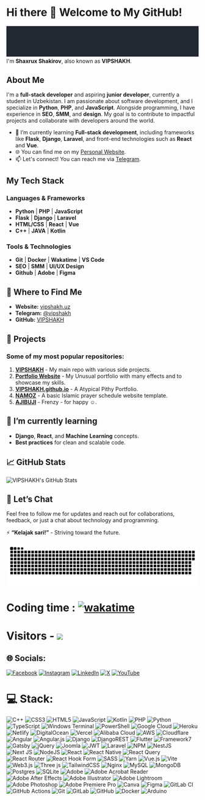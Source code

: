 # Hi there 👋 Welcome to My GitHub!
![](LOGO.gif)
I'm **Shaxrux Shakirov**, also known as **VIPSHAKH**.

## About Me

I'm a **full-stack developer** and aspiring **junior developer**, currently a student in Uzbekistan. I am passionate about software development, and I specialize in **Python**, **PHP**, and **JavaScript**. Alongside programming, I have experience in **SEO**, **SMM**, and **design**. My goal is to contribute to impactful projects and collaborate with developers around the world.

- 🌱 I’m currently learning **Full-stack development**, including frameworks like **Flask**, **Django**, **Laravel**, and front-end technologies such as **React** and **Vue**.
- 🌐 You can find me on my [Personal Website](https://vipshakh.uz).
- 📫 Let's connect! You can reach me via [Telegram](https://t.me/vipshakh).

## My Tech Stack

### Languages & Frameworks
- **Python** | **PHP** | **JavaScript**
- **Flask** | **Django** | **Laravel**
- **HTML/CSS** | **React** | **Vue**
- **C++** | **JAVA** | **Kotlin**

### Tools & Technologies
- **Git** | **Docker** | **Wakatime** | **VS Code**
- **SEO** | **SMM** | **UI/UX Design**
- **Github** | **Adobe** | **Figma**

## 📍 Where to Find Me

- **Website:** [vipshakh.uz](https://vipshakh.uz)
- **Telegram:** [@vipshakh](https://t.me/vipshakh)
- **GitHub:** [VIPSHAKH](https://github.com/VIPSHAKH)

## 🚀 Projects

### Some of my most popular repositories:
1. [**VIPSHAKH**](https://github.com/VIPSHAKH/VIPSHAKH) - My main repo with various side projects.
2. [**Portfolio Website**](https://github.com/VIPSHAKH/live) - My Unusual portfolio with many effects and to showcase my skills.
3. [**VIPSHAKH.github.io**](https://github.com/VIPSHAKH/VIPSHAKH.github.io) - A Atypical Pithy Portfolio.
4. [**NAMOZ**](https://github.com/VIPSHAKH/NAMOZ) - A basic Islamic prayer schedule website template.
5. [**AJIBUJI**](https://github.com/VIPSHAKH/AJIBUJI) - Frenzy - for happy ☺.

## 🌱 I’m currently learning
- **Django**, **React**, and **Machine Learning** concepts.
- **Best practices** for clean and scalable code.
  
## 📈 GitHub Stats

![VIPSHAKH's GitHub Stats](https://github-readme-stats.vercel.app/api?username=VIPSHAKH&show_icons=true&hide_title=true&count_private=true&hide=prs&theme=radical)

## 💬 Let’s Chat
Feel free to follow me for updates and reach out for collaborations, feedback, or just a chat about technology and programming.

⚡ **“Kelajak sari!”** - Striving toward the future.

<picture>
  <source media="(prefers-color-scheme: dark)" srcset="https://raw.githubusercontent.com/VIPSHAKH/VIPSHAKH/output/github-snake-dark.svg" />
  <source media="(prefers-color-scheme: light)" srcset="https://raw.githubusercontent.com/VIPSHAKH/VIPSHAKH/output/github-snake.svg" />
  <img alt="github-snake" src="https://raw.githubusercontent.com/VIPSHAKH/VIPSHAKH/output/github-snake.svg" />
</picture>

# Coding time : [![wakatime](https://wakatime.com/badge/user/9bbb3350-4486-40b3-babd-75e87d6c1329.svg)](https://wakatime.com/@9bbb3350-4486-40b3-babd-75e87d6c1329)

# Visitors - [![](https://visitcount.itsvg.in/api?id=VIPSHAKH&label=Profile%20Views&pretty=false)](https://visitcount.itsvg.in)



## 🌐 Socials:
[![Facebook](https://img.shields.io/badge/Facebook-%231877F2.svg?logo=Facebook&logoColor=white)](https://facebook.com/VIPSHAKH) [![Instagram](https://img.shields.io/badge/Instagram-%23E4405F.svg?logo=Instagram&logoColor=white)](https://instagram.com/shokirovc.1) [![LinkedIn](https://img.shields.io/badge/LinkedIn-%230077B5.svg?logo=linkedin&logoColor=white)](https://linkedin.com/in/VIPSHAKH) [![X](https://img.shields.io/badge/X-black.svg?logo=X&logoColor=white)](https://x.com/VIPSHAKH) [![YouTube](https://img.shields.io/badge/YouTube-%23FF0000.svg?logo=YouTube&logoColor=white)](https://youtube.com/@@VIPSHAKH) 

# 💻 Stack:
![C++](https://img.shields.io/badge/c++-%2300599C.svg?style=for-the-badge&logo=c%2B%2B&logoColor=white) ![CSS3](https://img.shields.io/badge/css3-%231572B6.svg?style=for-the-badge&logo=css3&logoColor=white) ![HTML5](https://img.shields.io/badge/html5-%23E34F26.svg?style=for-the-badge&logo=html5&logoColor=white) ![JavaScript](https://img.shields.io/badge/javascript-%23323330.svg?style=for-the-badge&logo=javascript&logoColor=%23F7DF1E) ![Kotlin](https://img.shields.io/badge/kotlin-%237F52FF.svg?style=for-the-badge&logo=kotlin&logoColor=white) ![PHP](https://img.shields.io/badge/php-%23777BB4.svg?style=for-the-badge&logo=php&logoColor=white) ![Python](https://img.shields.io/badge/python-3670A0?style=for-the-badge&logo=python&logoColor=ffdd54) ![TypeScript](https://img.shields.io/badge/typescript-%23007ACC.svg?style=for-the-badge&logo=typescript&logoColor=white) ![Windows Terminal](https://img.shields.io/badge/Windows%20Terminal-%234D4D4D.svg?style=for-the-badge&logo=windows-terminal&logoColor=white) ![PowerShell](https://img.shields.io/badge/PowerShell-%235391FE.svg?style=for-the-badge&logo=powershell&logoColor=white) ![Google Cloud](https://img.shields.io/badge/GoogleCloud-%234285F4.svg?style=for-the-badge&logo=google-cloud&logoColor=white) ![Heroku](https://img.shields.io/badge/heroku-%23430098.svg?style=for-the-badge&logo=heroku&logoColor=white) ![Netlify](https://img.shields.io/badge/netlify-%23000000.svg?style=for-the-badge&logo=netlify&logoColor=#00C7B7) ![DigitalOcean](https://img.shields.io/badge/DigitalOcean-%230167ff.svg?style=for-the-badge&logo=digitalOcean&logoColor=white) ![Vercel](https://img.shields.io/badge/vercel-%23000000.svg?style=for-the-badge&logo=vercel&logoColor=white) ![Alibaba Cloud](https://img.shields.io/badge/AlibabaCloud-%23FF6701.svg?style=for-the-badge&logo=alibabacloud&logoColor=white) ![AWS](https://img.shields.io/badge/AWS-%23FF9900.svg?style=for-the-badge&logo=amazon-aws&logoColor=white) ![Cloudflare](https://img.shields.io/badge/Cloudflare-F38020?style=for-the-badge&logo=Cloudflare&logoColor=white) ![Angular](https://img.shields.io/badge/angular-%23DD0031.svg?style=for-the-badge&logo=angular&logoColor=white) ![Angular.js](https://img.shields.io/badge/angular.js-%23E23237.svg?style=for-the-badge&logo=angularjs&logoColor=white) ![Django](https://img.shields.io/badge/django-%23092E20.svg?style=for-the-badge&logo=django&logoColor=white) ![DjangoREST](https://img.shields.io/badge/DJANGO-REST-ff1709?style=for-the-badge&logo=django&logoColor=white&color=ff1709&labelColor=gray) ![Flutter](https://img.shields.io/badge/Flutter-%2302569B.svg?style=for-the-badge&logo=Flutter&logoColor=white) ![Framework7](https://img.shields.io/badge/framework7-%23EE350F.svg?style=for-the-badge&logo=framework7&logoColor=white) ![Gatsby](https://img.shields.io/badge/Gatsby-%23663399.svg?style=for-the-badge&logo=gatsby&logoColor=white) ![jQuery](https://img.shields.io/badge/jquery-%230769AD.svg?style=for-the-badge&logo=jquery&logoColor=white) ![Joomla](https://img.shields.io/badge/joomla-%235091CD.svg?style=for-the-badge&logo=joomla&logoColor=white) ![JWT](https://img.shields.io/badge/JWT-black?style=for-the-badge&logo=JSON%20web%20tokens) ![Laravel](https://img.shields.io/badge/laravel-%23FF2D20.svg?style=for-the-badge&logo=laravel&logoColor=white) ![NPM](https://img.shields.io/badge/NPM-%23CB3837.svg?style=for-the-badge&logo=npm&logoColor=white) ![NestJS](https://img.shields.io/badge/nestjs-%23E0234E.svg?style=for-the-badge&logo=nestjs&logoColor=white) ![Next JS](https://img.shields.io/badge/Next-black?style=for-the-badge&logo=next.js&logoColor=white) ![NodeJS](https://img.shields.io/badge/node.js-6DA55F?style=for-the-badge&logo=node.js&logoColor=white) ![React](https://img.shields.io/badge/react-%2320232a.svg?style=for-the-badge&logo=react&logoColor=%2361DAFB) ![React Native](https://img.shields.io/badge/react_native-%2320232a.svg?style=for-the-badge&logo=react&logoColor=%2361DAFB) ![React Query](https://img.shields.io/badge/-React%20Query-FF4154?style=for-the-badge&logo=react%20query&logoColor=white) ![React Router](https://img.shields.io/badge/React_Router-CA4245?style=for-the-badge&logo=react-router&logoColor=white) ![React Hook Form](https://img.shields.io/badge/React%20Hook%20Form-%23EC5990.svg?style=for-the-badge&logo=reacthookform&logoColor=white) ![SASS](https://img.shields.io/badge/SASS-hotpink.svg?style=for-the-badge&logo=SASS&logoColor=white) ![Yarn](https://img.shields.io/badge/yarn-%232C8EBB.svg?style=for-the-badge&logo=yarn&logoColor=white) ![Vue.js](https://img.shields.io/badge/vue.js-%2335495e.svg?style=for-the-badge&logo=vuedotjs&logoColor=%234FC08D) ![Vite](https://img.shields.io/badge/vite-%23646CFF.svg?style=for-the-badge&logo=vite&logoColor=white) ![Web3.js](https://img.shields.io/badge/web3.js-F16822?style=for-the-badge&logo=web3.js&logoColor=white) ![Three js](https://img.shields.io/badge/threejs-black?style=for-the-badge&logo=three.js&logoColor=white) ![TailwindCSS](https://img.shields.io/badge/tailwindcss-%2338B2AC.svg?style=for-the-badge&logo=tailwind-css&logoColor=white) ![Nginx](https://img.shields.io/badge/nginx-%23009639.svg?style=for-the-badge&logo=nginx&logoColor=white) ![MySQL](https://img.shields.io/badge/mysql-4479A1.svg?style=for-the-badge&logo=mysql&logoColor=white) ![MongoDB](https://img.shields.io/badge/MongoDB-%234ea94b.svg?style=for-the-badge&logo=mongodb&logoColor=white) ![Postgres](https://img.shields.io/badge/postgres-%23316192.svg?style=for-the-badge&logo=postgresql&logoColor=white) ![SQLite](https://img.shields.io/badge/sqlite-%2307405e.svg?style=for-the-badge&logo=sqlite&logoColor=white) ![Adobe](https://img.shields.io/badge/adobe-%23FF0000.svg?style=for-the-badge&logo=adobe&logoColor=white) ![Adobe Acrobat Reader](https://img.shields.io/badge/Adobe%20Acrobat%20Reader-EC1C24.svg?style=for-the-badge&logo=Adobe%20Acrobat%20Reader&logoColor=white) ![Adobe After Effects](https://img.shields.io/badge/Adobe%20After%20Effects-9999FF.svg?style=for-the-badge&logo=Adobe%20After%20Effects&logoColor=white) ![Adobe Illustrator](https://img.shields.io/badge/adobe%20illustrator-%23FF9A00.svg?style=for-the-badge&logo=adobe%20illustrator&logoColor=white) ![Adobe Lightroom](https://img.shields.io/badge/Adobe%20Lightroom-31A8FF.svg?style=for-the-badge&logo=Adobe%20Lightroom&logoColor=white) ![Adobe Photoshop](https://img.shields.io/badge/adobe%20photoshop-%2331A8FF.svg?style=for-the-badge&logo=adobe%20photoshop&logoColor=white) ![Adobe Premiere Pro](https://img.shields.io/badge/Adobe%20Premiere%20Pro-9999FF.svg?style=for-the-badge&logo=Adobe%20Premiere%20Pro&logoColor=white) ![Canva](https://img.shields.io/badge/Canva-%2300C4CC.svg?style=for-the-badge&logo=Canva&logoColor=white) ![Figma](https://img.shields.io/badge/figma-%23F24E1E.svg?style=for-the-badge&logo=figma&logoColor=white) ![GitLab CI](https://img.shields.io/badge/gitlab%20CI-%23181717.svg?style=for-the-badge&logo=gitlab&logoColor=white) ![GitHub Actions](https://img.shields.io/badge/github%20actions-%232671E5.svg?style=for-the-badge&logo=githubactions&logoColor=white) ![Git](https://img.shields.io/badge/git-%23F05033.svg?style=for-the-badge&logo=git&logoColor=white) ![GitLab](https://img.shields.io/badge/gitlab-%23181717.svg?style=for-the-badge&logo=gitlab&logoColor=white) ![GitHub](https://img.shields.io/badge/github-%23121011.svg?style=for-the-badge&logo=github&logoColor=white) ![Docker](https://img.shields.io/badge/docker-%230db7ed.svg?style=for-the-badge&logo=docker&logoColor=white) ![Arduino](https://img.shields.io/badge/-Arduino-00979D?style=for-the-badge&logo=Arduino&logoColor=white)


